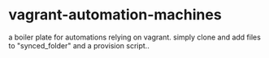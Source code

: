 vagrant-automation-machines
===========================

a boiler plate for automations relying on vagrant. simply clone and add files to "synced_folder" and a provision script.. 
